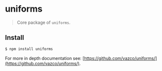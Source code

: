 # uniforms

> Core package of `uniforms`.

## Install

```sh
$ npm install uniforms
```

For more in depth documentation see: [https://github.com/vazco/uniforms/](https://github.com/vazco/uniforms/).


